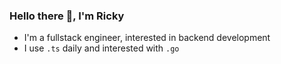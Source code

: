 ### Hello there 👋, I'm Ricky
- I'm a fullstack engineer, interested in backend development
- I use ```.ts``` daily and interested with ```.go```
